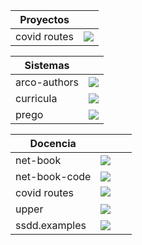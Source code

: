 | Proyectos    |                                                                                         |
|--------------|-----------------------------------------------------------------------------------------|
| covid routes | ![](https://img.shields.io/website?url=https%3A%2F%2Fpike.esi.uclm.es%3A7166%2F)        |

| Sistemas     |                                                                                         |
|--------------|-----------------------------------------------------------------------------------------|
| arco-authors | ![](https://github.com/UCLM-ARCO/arco-authors/workflows/Docker%20image/badge.svg)       |
| curricula    | ![](https://github.com/UCLM-ARCO/curricula/workflows/process-pull-request/badge.svg)    |
| prego        | ![](https://github.com/davidvilla/prego3/workflows/test/badge.svg)                      |

| Docencia      |                                                                                         |
|---------------|-----------------------------------------------------------------------------------------|
| net-book      | ![](https://github.com/UCLM-ARCO/net-book/workflows/latex-compile/badge.svg)            |
| net-book-code | ![](https://img.shields.io/website?url=https%3A%2F%2Fgithub.com%2Fuclm-arco%2Fnet-book-code) |
| covid routes  | ![](https://img.shields.io/website?url=https%3A%2F%2Fpike.esi.uclm.es%3A7166%2F)        |
| upper         | ![](https://img.shields.io/website?url=https%3A%2F%2Fgithub.com%2Fuclm-esi%2Fupper)     |
| ssdd.examples | ![](https://img.shields.io/website?url=https%3A%2F%2Fgithub.com%2FUCLM-esi%2Fssdd.examples) |
